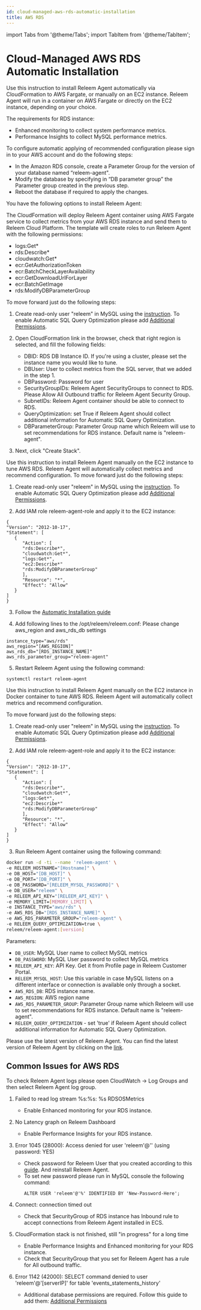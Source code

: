 ```yaml
---
id: cloud-managed-aws-rds-automatic-installation
title: AWS RDS
---
```

import Tabs from '@theme/Tabs';
import TabItem from '@theme/TabItem';

# Cloud-Managed AWS RDS Automatic Installation


Use this instruction to install Releem Agent automatically via CloudFormation to AWS Fargate, or manually on an EC2 instance. Releem Agent will run in a container on AWS Fargate or directly on the EC2 instance, depending on your choice.

The requirements for RDS instance:
- Enhanced monitoring to collect system performance metrics.
- Performance Insights to collect MySQL performance metrics.

To configure automatic applying of recommended configuration please sign in to your AWS account and do the following steps:
   - In the Amazon RDS console, create a Parameter Group for the version of your database named “releem-agent".
   - Modify the database by specifying in “DB parameter group” the Parameter group created in the previous step.
   - Reboot the database if required to apply the changes.

You have the following options to install Releem Agent:

<Tabs>
  <TabItem value="cloudformation" label="CloudFormation" default>

   The CloudFormation will deploy Releem Agent container using AWS Fargate service to collect metrics from your AWS RDS instance and send them to Releem Cloud Platform. The template will create roles to run Releem Agent with the following permissions:
   - logs:Get*
   - rds:Describe*
   - cloudwatch:Get*
   - ecr:GetAuthorizationToken
   - ecr:BatchCheckLayerAvailability
   - ecr:GetDownloadUrlForLayer
   - ecr:BatchGetImage
   - rds:ModifyDBParameterGroup

   To move forward just do the following steps:
   1. Create read-only user "releem" in MySQL using the [instruction](/releem-agent/mysql-permissions). To enable Automatic SQL Query Optimization please add [Additional Permissions](/releem-agent/mysql-permissions#additional-database-permissions-required).

   2. Open CloudFormation link in the browser, check that right region is selected, and fill the following fields:
      - DBID: RDS DB Instance ID. If you're using a cluster, please set the instance name you would like to tune.
      - DBUser: User to collect metrics from the SQL server, that we added in the step 1.
      - DBPassword: Password for user
      - SecurityGroupIDs: Releem Agent SecurityGroups to connect to RDS. Please Allow All Outbound traffic for Releem Agent Security Group.
      - SubnetIDs: Releem Agent container should be able to connect to RDS.
      - QueryOptimization: set True if Releem Agent should collect additional information for Automatic SQL Query Optimization.
      - DBParameterGroup: Parameter Group name which Releem will use to set recommendations for RDS instance. Default name is "releem-agent".

   3. Next, click "Create Stack".

  </TabItem>
  <TabItem value="ec2" label="EC2">

   Use this instruction to install Releem Agent manually on the EC2 instance to tune AWS RDS. Releem Agent will automatically collect metrics and recommend configuration.
   To move forward just do the following steps:
   1. Create read-only user "releem" in MySQL using the [instruction](/releem-agent/mysql-permissions). To enable Automatic SQL Query Optimization please add [Additional Permissions](/releem-agent/mysql-permissions#additional-database-permissions-required).

   2. Add IAM role releem-agent-role and apply it to the EC2 instance:
   ```
   { 
   "Version": "2012-10-17", 
   "Statement": [ 
      { 
         "Action": [ 
         "rds:Describe*", 
         "cloudwatch:Get*", 
         "logs:Get*", 
         "ec2:Describe*"
         "rds:ModifyDBParameterGroup"
         ], 
         "Resource": "*", 
         "Effect": "Allow" 
      } 
   ] 
   }
   ```
   3. Follow the [Automatic Installation guide](/releem-agent/installation-guides/self-managed-servers-automatic-installation)

   4. Add following lines to the /opt/releem/releem.conf:
   Please change aws_region and aws_rds_db settings
   ```
   instance_type="aws/rds"
   aws_region="[AWS_REGION]"
   aws_rds_db="[RDS_INSTANCE_NAME]"
   aws_rds_parameter_group="releem-agent"
   ```
   5. Restart Releem Agent using the following command:
   ```
   systemctl restart releem-agent
   ```

  </TabItem>
  <TabItem value="docker" label="EC2 Docker">
   Use this instruction to install Releem Agent manually on the EC2 instance in Docker container to tune AWS RDS. Releem Agent will automatically collect metrics and recommend configuration.
   
   To move forward just do the following steps:
   1. Create read-only user "releem" in MySQL using the [instruction](/releem-agent/mysql-permissions). To enable Automatic SQL Query Optimization please add [Additional Permissions](/releem-agent/mysql-permissions#additional-database-permissions-required).

   2. Add IAM role releem-agent-role and apply it to the EC2 instance:
   ```
   { 
   "Version": "2012-10-17", 
   "Statement": [ 
      { 
         "Action": [ 
         "rds:Describe*", 
         "cloudwatch:Get*", 
         "logs:Get*", 
         "ec2:Describe*"
         "rds:ModifyDBParameterGroup"
         ], 
         "Resource": "*", 
         "Effect": "Allow" 
      } 
   ] 
   }
   ```

   3. Run Releem Agent container using the following command:
   ```bash
   docker run -d -ti --name 'releem-agent' \
   -e RELEEM_HOSTNAME="[Hostname]" \
   -e DB_HOST="[DB_HOST]" \
   -e DB_PORT="[DB_PORT]" \
   -e DB_PASSWORD="[RELEEM_MYSQL_PASSWORD]" \
   -e DB_USER="releem" \
   -e RELEEM_API_KEY="[RELEEM_API_KEY]" \
   -e MEMORY_LIMIT=[MEMORY_LIMIT] \
   -e INSTANCE_TYPE="aws/rds" \
   -e AWS_RDS_DB="[RDS_INSTANCE_NAME]" \
   -e AWS_RDS_PARAMETER_GROUP="releem-agent" \
   -e RELEEM_QUERY_OPTIMIZATION=true \
   releem/releem-agent:[version]
   ```

   Parameters:
   - `DB_USER`: MySQL User name to collect MySQL metrics
   - `DB_PASSWORD`: MySQL User password to collect MySQL metrics
   - `RELEEM_API_KEY`: API Key. Get it from Profile page in Releem Customer Portal.
   - `RELEEM_MYSQL_HOST`: Use this variable in case MySQL listens on a different interface or connection is available only through a socket.
   - `AWS_RDS_DB`: RDS instance name.
   - `AWS_REGION`: AWS region name
   - `AWS_RDS_PARAMETER_GROUP`: Parameter Group name which Releem will use to set recommendations for RDS instance. Default name is "releem-agent".
   - `RELEEM_QUERY_OPTIMIZATION` - set 'true' if Releem Agent should collect additional information for Automatic SQL Query Optimization.

   Please use the latest version of Releem Agent. You can find the latest version of Releem Agent by clicking on the [link](https://hub.docker.com/r/releem/releem-agent/tags).

  </TabItem>
</Tabs>


## Common Issues for AWS RDS

To check Releem Agent logs please open CloudWatch -> Log Groups and then select Releem Agent log group.

1. Failed to read log stream %s:%s: %s RDSOSMetrics
   - Enable Enhanced monitoring for your RDS instance.

2. No Latency graph on Releem Dashboard
   - Enable Performance Insights for your RDS instance.

3. Error 1045 (28000): Access denied for user 'releem'@'' (using password: YES)
   - Check password for Releem User that you created according to this [guide](/releem-agent/mysql-permissions). And reinstall Releem Agent.
   - To set new password please run in MySQL console the following command:
     ```
     ALTER USER 'releem'@'%' IDENTIFIED BY 'New-Password-Here';
     ```

4. Connect: connection timed out
   - Check that SecurityGroup of RDS instance has Inbound rule to accept connections from Releem Agent installed in ECS.

5. CloudFormation stack is not finished, still "in progress" for a long time
   - Enable Performance Insights and Enhanced monitoring for your RDS instance.
   - Check that SecurityGroup that you set for Releem Agent has a rule for All outbound traffic.

6. Error 1142 (42000): SELECT command denied to user 'releem'@'[serverIP]' for table 'events_statements_history'
   - Additional database permissions are required. Follow this guide to add them: [Additional Permissions](/releem-agent/mysql-permissions#additional-database-permissions-required)